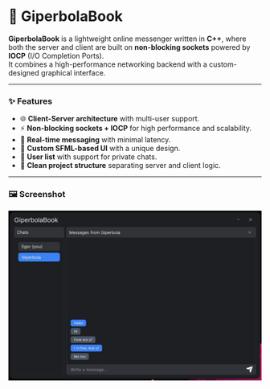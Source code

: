 # 💬 GiperbolaBook

**GiperbolaBook** is a lightweight online messenger written in **C++**, where both the server and client are built on **non-blocking sockets** powered by **IOCP** (I/O Completion Ports).  
It combines a high-performance networking backend with a custom-designed graphical interface.

---

### ✨ Features
- 🌐 **Client-Server architecture** with multi-user support.  
- ⚡ **Non-blocking sockets + IOCP** for high performance and scalability.  
- 💬 **Real-time messaging** with minimal latency.  
- 🎨 **Custom SFML-based UI** with a unique design.  
- 👥 **User list** with support for private chats.  
- 📂 **Clean project structure** separating server and client logic.  

---

### 🖼️ Screenshot
<picture>
  <source media="(prefers-color-scheme: dark)" srcset="https://github.com/GiperB0la/GiperbolaBook/blob/main/Screen.jpg">
  <img alt="Screen" src="https://github.com/GiperB0la/GiperbolaBook/blob/main/Screen.jpg">
</picture>
